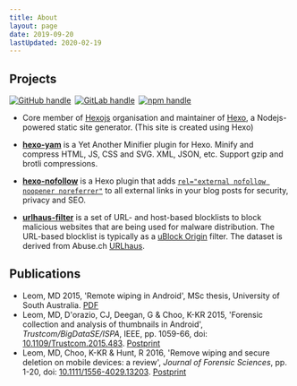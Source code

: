 ```yaml
---
title: About
layout: page
date: 2019-09-20
lastUpdated: 2020-02-19
---
```


## Projects

[![GitHub handle](/svg/github.svg)](https://github.com/curbengh)&ensp;[![GitLab handle](/svg/gitlab.svg)](https://gitlab.com/curben)&ensp;[![npm handle](/svg/npm.svg)](https://www.npmjs.com/~curben)

- Core member of [Hexojs](http://github.com/hexojs) organisation and maintainer of [Hexo](https://github.com/hexojs/hexo), a Nodejs-powered static site generator. (This site is created using Hexo)

- [**hexo-yam**](https://github.com/curbengh/hexo-yam) is a Yet Another Minifier plugin for Hexo. Minify and compress HTML, JS, CSS and SVG. XML, JSON, etc. Support gzip and brotli compressions.

- [**hexo-nofollow**](https://github.com/curbengh/hexo-nofollow) is a Hexo plugin that adds [`rel="external nofollow noopener noreferrer"`](https://developer.mozilla.org/en-US/docs/Web/HTML/Link_types) to all external links in your blog posts for security, privacy and SEO.

- [**urlhaus-filter**](https://gitlab.com/curben/urlhaus-filter) is a set of URL- and host-based blocklists to block malicious websites that are being used for malware distribution. The URL-based blocklist is typically as a [uBlock Origin](https://github.com/gorhill/uBlock/) filter. The dataset is derived from Abuse.ch [URLhaus](https://urlhaus.abuse.ch/).

## Publications

- Leom, MD 2015, 'Remote wiping in Android', MSc thesis, University of South Australia. [PDF](https://gitlab.com/curben/blog/-/raw/site/publications/Remote-wiping-in-Android_thesis.pdf)
- Leom, MD, D'orazio, CJ, Deegan, G & Choo, K-KR 2015, 'Forensic collection and analysis of thumbnails in Android', _Trustcom/BigDataSE/ISPA_, IEEE, pp. 1059-66, doi: [10.1109/Trustcom.2015.483](https://doi.org/10.1109/Trustcom.2015.483). [Postprint](https://gitlab.com/curben/blog/-/raw/site/publications/Forensic-collection-and-analysis-of-thumbnails-in-Android_postprint.pdf)
- Leom, MD, Choo, K-KR & Hunt, R 2016, 'Remove wiping and secure deletion on mobile devices: a review', _Journal of Forensic Sciences_, pp. 1-20, doi: [10.1111/1556-4029.13203](https://doi.org/10.1111/1556-4029.13203). [Postprint](https://gitlab.com/curben/blog/-/raw/site/publications/Remote-wiping-and-secure-deletion-on-mobile-devices-a-review_postprint.pdf)
